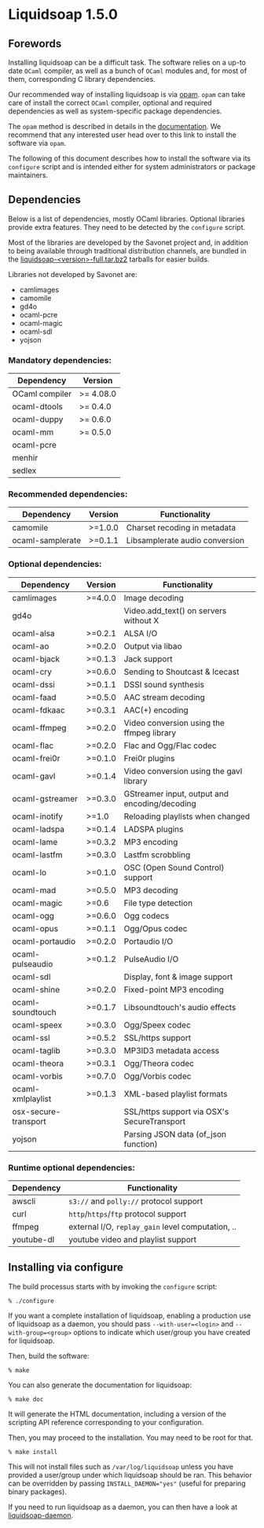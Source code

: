 # Liquidsoap 1.5.0

## Forewords

Installing liquidsoap can be a difficult task. The software relies on a up-to date
`OCaml` compiler, as well as a bunch of `OCaml` modules and, for most of them, corresponding
C library dependencies.

Our recommended way of installing liquidsoap is via [opam](http://opam.ocaml.org/). `opam` can take
care of install the correct `OCaml` compiler, optional and required dependencies as well as system-specific
package dependencies.

The `opam` method is described in details in the [documentation](doc/content/install.md).
We recommend that any interested user head over to this link to install the software via `opam`.

The following of this document describes how to install the software via its `configure` script and is
intended either for system administrators or package maintainers.

## Dependencies

Below is a list of dependencies, mostly OCaml libraries. Optional libraries
provide extra features. They need to be detected by the `configure` script.

Most of the libraries are developed by the Savonet project and, in addition to
being available through traditional distribution channels, are bundled in the
[liquidsoap-&lt;version&gt;-full.tar.bz2](https://github.com/savonet/liquidsoap/releases)
tarballs for easier builds.

Libraries not developed by Savonet are:

- camlimages
- camomile
- gd4o
- ocaml-pcre
- ocaml-magic
- ocaml-sdl
- yojson

### Mandatory dependencies:

| Dependency     | Version   |
| -------------- | --------- |
| OCaml compiler | >= 4.08.0 |
| ocaml-dtools   | >= 0.4.0  |
| ocaml-duppy    | >= 0.6.0  |
| ocaml-mm       | >= 0.5.0  |
| ocaml-pcre     |           |
| menhir         |           |
| sedlex         |           |

### Recommended dependencies:

| Dependency       | Version   | Functionality                  |
| ---------------- | --------- | ------------------------------ |
| camomile         | >=1.0.0   | Charset recoding in metadata   |
| ocaml-samplerate | >=0.1.1   | Libsamplerate audio conversion |

### Optional dependencies:

| Dependency          | Version | Functionality                                 |
| ------------------- | ------- | --------------------------------------------- |
| camlimages          | >=4.0.0 | Image decoding                                |
| gd4o                |         | Video.add_text() on servers without X         |
| ocaml-alsa          | >=0.2.1 | ALSA I/O                                      |
| ocaml-ao            | >=0.2.0 | Output via libao                              |
| ocaml-bjack         | >=0.1.3 | Jack support                                  |
| ocaml-cry           | >=0.6.0 | Sending to Shoutcast & Icecast                |
| ocaml-dssi          | >=0.1.1 | DSSI sound synthesis                          |
| ocaml-faad          | >=0.5.0 | AAC stream decoding                           |
| ocaml-fdkaac        | >=0.3.1 | AAC(+) encoding                               |
| ocaml-ffmpeg        | >=0.2.0 | Video conversion using the ffmpeg library     | 
| ocaml-flac          | >=0.2.0 | Flac and Ogg/Flac codec                       |
| ocaml-frei0r        | >=0.1.0 | Frei0r plugins                                |
| ocaml-gavl          | >=0.1.4 | Video conversion using the gavl library       |
| ocaml-gstreamer     | >=0.3.0 | GStreamer input, output and encoding/decoding |
| ocaml-inotify       | >=1.0   | Reloading playlists when changed              |
| ocaml-ladspa        | >=0.1.4 | LADSPA plugins                                |
| ocaml-lame          | >=0.3.2 | MP3 encoding                                  |
| ocaml-lastfm        | >=0.3.0 | Lastfm scrobbling                             |
| ocaml-lo            | >=0.1.0 | OSC (Open Sound Control) support              |
| ocaml-mad           | >=0.5.0 | MP3 decoding                                  |
| ocaml-magic         | >=0.6   | File type detection                           |
| ocaml-ogg           | >=0.6.0 | Ogg codecs                                    |
| ocaml-opus          | >=0.1.1 | Ogg/Opus codec                                |
| ocaml-portaudio     | >=0.2.0 | Portaudio I/O                                 |
| ocaml-pulseaudio    | >=0.1.2 | PulseAudio I/O                                |
| ocaml-sdl           |         | Display, font & image support                 |
| ocaml-shine         | >=0.2.0 | Fixed-point MP3 encoding                      |
| ocaml-soundtouch    | >=0.1.7 | Libsoundtouch's audio effects                 |
| ocaml-speex         | >=0.3.0 | Ogg/Speex codec                               |
| ocaml-ssl           | >=0.5.2 | SSL/https support                             |
| ocaml-taglib        | >=0.3.0 | MP3ID3 metadata access                        |
| ocaml-theora        | >=0.3.1 | Ogg/Theora codec                              |
| ocaml-vorbis        | >=0.7.0 | Ogg/Vorbis codec                              |
| ocaml-xmlplaylist   | >=0.1.3 | XML-based playlist formats                    |
| osx-secure-transport|         | SSL/https support via OSX's SecureTransport   |
| yojson              |         | Parsing JSON data (of_json function)          |

### Runtime optional dependencies:

| Dependency          | Functionality                                     |
| ------------------- | ------------------------------------------------- |
| awscli              | `s3://` and `polly://` protocol support           |
| curl                | `http`/`https`/`ftp` protocol support             |
| ffmpeg              | external I/O, `replay_gain` level computation, .. |
| youtube-dl          | youtube video and playlist support                |

    
## Installing via configure

The build processus starts with by invoking the `configure` script:

```
% ./configure
```

If you want a complete installation of liquidsoap, enabling a production use of
liquidsoap as a daemon, you should pass `--with-user=<login>` and
`--with-group=<group>` options to indicate which user/group you have created for
liquidsoap.

Then, build the software:

```
% make
```

You can also generate the documentation for liquidsoap:

```
% make doc
```

It will generate the HTML documentation, including a version of the scripting
API reference corresponding to your configuration.

Then, you may proceed to the installation. You may need to be root for that.

```
% make install
```

This will not install files such as `/var/log/liquidsoap` unless you have provided
a user/group under which liquidsoap should be ran. This behavior can be
overridden by passing `INSTALL_DAEMON="yes"` (useful for preparing binary
packages).


If you need to run liquidsoap as a daemon, you can then have a look at
[liquidsoap-daemon](https://github.com/savonet/liquidsoap-daemon).
